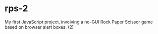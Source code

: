 # rps-2
My first JavaScript project, involving a no-GUI Rock Paper Scissor game based on browser alert boxes. (2)
